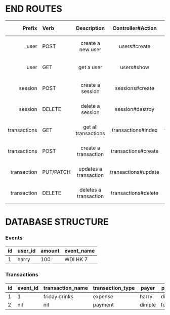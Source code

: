 # END ROUTES


| Prefix        | Verb           | Description          | Controller#Action   | Return Message                       |
| -------------:|:-------------- |:--------------------:|:-------------------:|:------------------------------------:|
| user          | POST           | create a new user    | users#create        | on success: true, else false         |
| user          | GET            | get a user           | users#show          | renders user info, else false        |
| session       | POST           | create a session     | sessions#create     | on success: true, else false         |
| session       | DELETE         | delete a session     | session#destroy     | on success: true, else false         |
| transactions  | GET            | get all transactions | transactions#index  | renders all transactions, else false |
| transactions  | POST           | create a transaction | transactions#create | on success: true, else false         |
| transaction   | PUT/PATCH      | updates a transaction| transactions#update | on success: true, else false         |
| transaction   | DELETE         | deletes a transaction| transactions#delete | on success: true, else false         |


# DATABASE STRUCTURE

### Events
| id     | user_id    | amount      | event_name       |
|--------|------------|-------------|------------------|
|1       |harry       | 100         | WDI HK 7         |


### Transactions
|id     | event_id    | transaction_name | transaction_type | payer      | payee    | amount    |
|-------|-------------|------------------|------------------|------------|----------|-----------|
|1      |1            |friday drinks     | expense          | harry      | dimple   | $100      |
|2      |nil          |nil               | payment          | dimple     | fer      | $50       |
